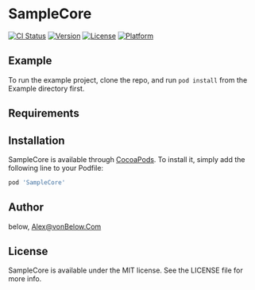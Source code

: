 # SampleCore

[![CI Status](https://img.shields.io/travis/below/SampleCore.svg?style=flat)](https://travis-ci.org/below/SampleCore)
[![Version](https://img.shields.io/cocoapods/v/SampleCore.svg?style=flat)](https://cocoapods.org/pods/SampleCore)
[![License](https://img.shields.io/cocoapods/l/SampleCore.svg?style=flat)](https://cocoapods.org/pods/SampleCore)
[![Platform](https://img.shields.io/cocoapods/p/SampleCore.svg?style=flat)](https://cocoapods.org/pods/SampleCore)

## Example

To run the example project, clone the repo, and run `pod install` from the Example directory first.

## Requirements

## Installation

SampleCore is available through [CocoaPods](https://cocoapods.org). To install
it, simply add the following line to your Podfile:

```ruby
pod 'SampleCore'
```

## Author

below, Alex@vonBelow.Com

## License

SampleCore is available under the MIT license. See the LICENSE file for more info.
